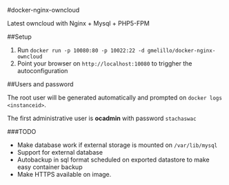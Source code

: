 #docker-nginx-owncloud

Latest owncloud with Nginx + Mysql + PHP5-FPM

##Setup

1. Run `docker run -p 10080:80 -p 10022:22 -d gmelillo/docker-nginx-owncloud`
2. Point your browser on `http://localhost:10080` to triggher the autoconfiguration

##Users and password

The root user will be generated automatically and prompted on `docker logs <instanceid>`.

The first administrative user is **ocadmin** with password `stachaswac`

###TODO

* Make database work if external storage is mounted on `/var/lib/mysql`
* Support for external database
* Autobackup in sql format scheduled on exported datastore to make easy container backup
* Make HTTPS available on image.
